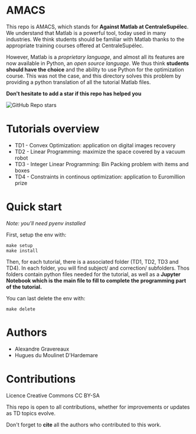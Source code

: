 # AMACS

This repo is AMACS, which stands for **Against Matlab at CentraleSupélec**.
We understand that Matlab is a powerful tool, today used in many industries. We think students
should be familiar with Matlab thanks to the appropriate training courses offered at CentraleSupélec.

However, Matlab is a *proprietary language*, and almost all its features are now available in Python, an *open source language*.
We thus think **students should have the choice** and the ability to use Python for the optimization course. This was not the case, and this directory solves this problem by providing a python translation of all the tutorial Matlab files.

**Don't hesitate to add a star if this repo has helped you**

<img alt="GitHub Repo stars" src="https://img.shields.io/github/stars/alexgravx/AMACS?style=social&logoColor=yellow&label=Give%20a%20star">

# Tutorials overview

- TD1 - Convex Optimization: application on digital images recovery
- TD2 - Linear Programming: maximize the space covered by a vacuum robot
- TD3 - Integer Linear Programming: Bin Packing problem with items and boxes
- TD4 - Constraints in continous optimization: application to Euromillion prize

# Quick start

*Note: you'll need pyenv installed*

First, setup the env with:

````
make setup
make install
````

Then, for each tutorial, there is a associated folder (TD1, TD2, TD3 and TD4).
In each folder, you will find subject/ and correction/ subfolders.
Thos folders contain python files needed for the tutorial, as well as a **Jupyter Notebook which is the main file to fill to complete the programming part of the tutorial.**

You can last delete the env with:

````
make delete
````

# Authors

- Alexandre Gravereaux
- Hugues du Moulinet D'Hardemare

# Contributions

Licence Creative Commons CC BY-SA

This repo is open to all contributions, whether for improvements or updates as TD topics evolve.

Don't forget to **cite** all the authors who contributed to this work.
